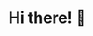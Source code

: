 <h1 align="center">Hi there! 👋</h1>

<!-- ![repositories that include commits authored by me](https://github-contributor-stats.vercel.app/api?username=kirisky&combine_all_yearly_contributions=true)
 -->
